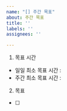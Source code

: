 ```yaml
---
name: "[] 주간 목표"
about: 주간 목표
title: ''
labels: ''
assignees: ''

---
```


1. 목표 시간
- 일일 최소 목표 시간 : 
- 주간 최소 목표 시간 : 

2. 목표
- [ ]
